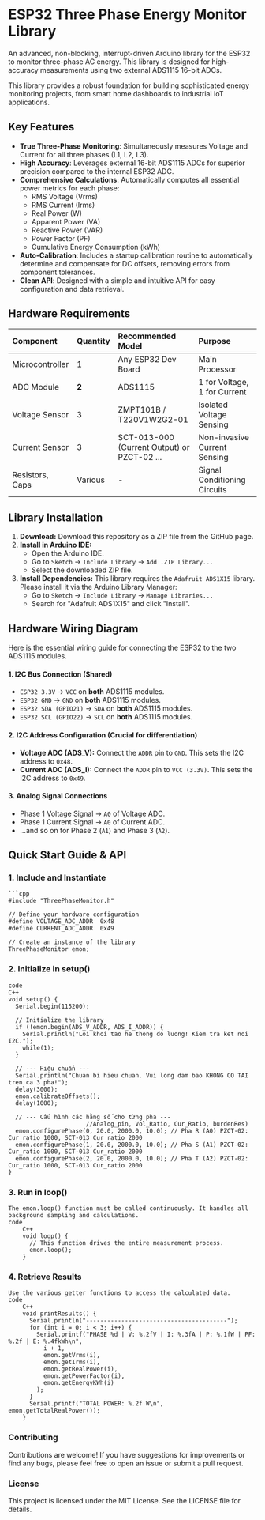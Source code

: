 # ESP32 Three Phase Energy Monitor Library

An advanced, non-blocking, interrupt-driven Arduino library for the ESP32 to monitor three-phase AC energy. This library is designed for high-accuracy measurements using two external ADS1115 16-bit ADCs.

This library provides a robust foundation for building sophisticated energy monitoring projects, from smart home dashboards to industrial IoT applications.

## Key Features

-   **True Three-Phase Monitoring**: Simultaneously measures Voltage and Current for all three phases (L1, L2, L3).
-   **High Accuracy**: Leverages external 16-bit ADS1115 ADCs for superior precision compared to the internal ESP32 ADC.
-   **Comprehensive Calculations**: Automatically computes all essential power metrics for each phase:
    -   RMS Voltage (Vrms)
    -   RMS Current (Irms)
    -   Real Power (W)
    -   Apparent Power (VA)
    -   Reactive Power (VAR)
    -   Power Factor (PF)
    -   Cumulative Energy Consumption (kWh)
-   **Auto-Calibration**: Includes a startup calibration routine to automatically determine and compensate for DC offsets, removing errors from component tolerances.
-   **Clean API**: Designed with a simple and intuitive API for easy configuration and data retrieval.

## Hardware Requirements

| Component | Quantity | Recommended Model | Purpose |
| :--- | :--- | :--- | :--- |
| Microcontroller | 1 | Any ESP32 Dev Board | Main Processor |
| ADC Module | **2** | ADS1115 | 1 for Voltage, 1 for Current |
| Voltage Sensor | 3 | ZMPT101B / T220V1W2G2-01 | Isolated Voltage Sensing |
| Current Sensor | 3 | SCT-013-000 (Current Output) or PZCT-02 ...| Non-invasive Current Sensing |
| Resistors, Caps | Various | - | Signal Conditioning Circuits|

## Library Installation

1.  **Download:** Download this repository as a ZIP file from the GitHub page.
2.  **Install in Arduino IDE:**
    -   Open the Arduino IDE.
    -   Go to `Sketch` -> `Include Library` -> `Add .ZIP Library...`
    -   Select the downloaded ZIP file.
3.  **Install Dependencies:** This library requires the `Adafruit ADS1X15` library. Please install it via the Arduino Library Manager:
    -   Go to `Sketch` -> `Include Library` -> `Manage Libraries...`
    -   Search for "Adafruit ADS1X15" and click "Install".

## Hardware Wiring Diagram

Here is the essential wiring guide for connecting the ESP32 to the two ADS1115 modules.

#### 1. I2C Bus Connection (Shared)
*   `ESP32 3.3V` -> `VCC` on **both** ADS1115 modules.
*   `ESP32 GND`  -> `GND` on **both** ADS1115 modules.
*   `ESP32 SDA (GPIO21)` -> `SDA` on **both** ADS1115 modules.
*   `ESP32 SCL (GPIO22)` -> `SCL` on **both** ADS1115 modules.

#### 2. I2C Address Configuration (Crucial for differentiation)
*   **Voltage ADC (ADS_V):** Connect the `ADDR` pin to `GND`. This sets the I2C address to `0x48`.
*   **Current ADC (ADS_I):** Connect the `ADDR` pin to `VCC (3.3V)`. This sets the I2C address to `0x49`.

#### 3. Analog Signal Connections
*   Phase 1 Voltage Signal -> `A0` of Voltage ADC.
*   Phase 1 Current Signal -> `A0` of Current ADC.
*   ...and so on for Phase 2 (`A1`) and Phase 3 (`A2`).

## Quick Start Guide & API

### 1. Include and Instantiate
    ```cpp
    #include "ThreePhaseMonitor.h"
    
    // Define your hardware configuration
    #define VOLTAGE_ADC_ADDR  0x48
    #define CURRENT_ADC_ADDR  0x49
    
    // Create an instance of the library
    ThreePhaseMonitor emon;
### 2. Initialize in setup()
    code
    C++
    void setup() {
      Serial.begin(115200);
      
      // Initialize the library
      if (!emon.begin(ADS_V_ADDR, ADS_I_ADDR)) {
        Serial.println("Loi khoi tao he thong do luong! Kiem tra ket noi I2C.");
        while(1);
      }
    
      // --- Hiệu chuẩn ---
      Serial.println("Chuan bi hieu chuan. Vui long dam bao KHONG CO TAI tren ca 3 pha!");
      delay(3000); 
      emon.calibrateOffsets();
      delay(1000);
    
      // --- Cấu hình các hằng số cho từng pha ---
                          //Analog_pin, Vol_Ratio, Cur_Ratio, burdenRes)
      emon.configurePhase(0, 20.0, 2000.0, 10.0); // Pha R (A0) PZCT-02: Cur_ratio 1000, SCT-013 Cur_ratio 2000
      emon.configurePhase(1, 20.0, 2000.0, 10.0); // Pha S (A1) PZCT-02: Cur_ratio 1000, SCT-013 Cur_ratio 2000
      emon.configurePhase(2, 20.0, 2000.0, 10.0); // Pha T (A2) PZCT-02: Cur_ratio 1000, SCT-013 Cur_ratio 2000
    }
### 3. Run in loop()
    The emon.loop() function must be called continuously. It handles all background sampling and calculations.
    code
        C++
        void loop() {
          // This function drives the entire measurement process.
          emon.loop();
        }
### 4. Retrieve Results
    Use the various getter functions to access the calculated data.
    code
        C++
        void printResults() {
          Serial.println("----------------------------------------");
          for (int i = 0; i < 3; i++) {
            Serial.printf("PHASE %d | V: %.2fV | I: %.3fA | P: %.1fW | PF: %.2f | E: %.4fkWh\n",
              i + 1,
              emon.getVrms(i),
              emon.getIrms(i),
              emon.getRealPower(i),
              emon.getPowerFactor(i),
              emon.getEnergyKWh(i)
            );
          }
          Serial.printf("TOTAL POWER: %.2f W\n", emon.getTotalRealPower());
        }
### Contributing
Contributions are welcome! If you have suggestions for improvements or find any bugs, please feel free to open an issue or submit a pull request.
### License
This project is licensed under the MIT License. See the LICENSE file for details.
